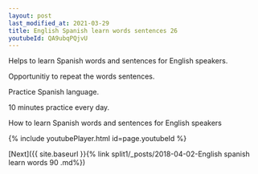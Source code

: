 ```yaml
---
layout: post
last_modified_at: 2021-03-29
title: English Spanish learn words sentences 26 
youtubeId: QA9ubqPQjvU
---
```

 
 
Helps to learn Spanish words and sentences for English speakers.

Opportunitiy to repeat the words sentences. 

Practice Spanish language. 
 
10 minutes practice every day. 
 
How to learn Spanish words and sentences for English speakers 
 
{% include youtubePlayer.html id=page.youtubeId %}
 
 
[Next]({{ site.baseurl }}{% link  split1/_posts/2018-04-02-English spanish learn words 90 .md%})
 
